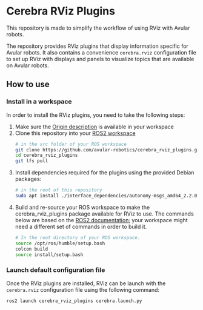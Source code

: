 # Cerebra RViz Plugins

This repository is made to simplify the workflow of using RViz with Avular robots.

The repository provides RViz plugins that display information specific for Avular robots. It also contains a convenience `cerebra.rviz` configuration file to set up RViz with displays and panels to visualize topics that are available on Avular robots.

## How to use

### Install in a workspace

In order to install the RViz plugins, you need to take the following steps:

1. Make sure the [Origin description](https://github.com/avular-robotics/avular_origin_description) is available in your workspace
2. Clone this repository into your [ROS2 workspace](https://docs.ros.org/en/rolling/Tutorials/Beginner-Client-Libraries/Creating-A-Workspace/Creating-A-Workspace.html)
   ```bash
   # in the src folder of your ROS workspace
   git clone https://github.com/avular-robotics/cerebra_rviz_plugins.git
   cd cerebra_rviz_plugins
   git lfs pull
   ```
3. Install dependencies required for the plugins using the provided Debian packages:
   ```bash
   # in the root of this repository
   sudo apt install ./interface_dependencies/autonomy-msgs_amd64_2.2.0.deb ./interface_dependencies/origin-msgs_amd64_1.0.0.deb ./interface_dependencies/cmake-avular_amd64_3.0.0.deb ./interface_dependencies/ament-copyright-avular_amd64_3.0.0.deb
   ```
4. Build and re-source your ROS workspace to make the cerebra_rviz_plugins package available for RViz to use. The commands below are based on the [ROS2 documentation](https://docs.ros.org/en/rolling/Tutorials/Beginner-Client-Libraries/Creating-A-Workspace/Creating-A-Workspace.html#build-the-workspace-with-colcon); your workspace might need a different set of commands in order to build it.
   ```bash
   # In the root directory of your ROS workspace.
   source /opt/ros/humble/setup.bash
   colcon build
   source install/setup.bash
   ```

### Launch default configuration file

Once the RViz plugins are installed, RViz can be launch with the `cerebra.rviz` configuration file using the following command:

```bash
ros2 launch cerebra_rviz_plugins cerebra.launch.py
```
